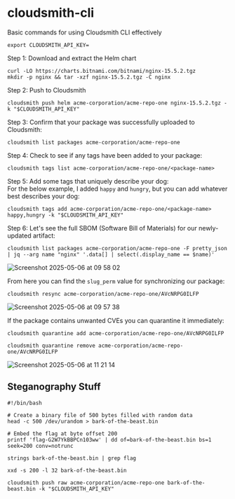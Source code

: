 # cloudsmith-cli
Basic commands for using Cloudsmith CLI effectively

```
export CLOUDSMITH_API_KEY=
```


Step 1: Download and extract the Helm chart
```
curl -LO https://charts.bitnami.com/bitnami/nginx-15.5.2.tgz
mkdir -p nginx && tar -xzf nginx-15.5.2.tgz -C nginx
```

Step 2: Push to Cloudsmith
```
cloudsmith push helm acme-corporation/acme-repo-one nginx-15.5.2.tgz -k "$CLOUDSMITH_API_KEY"
```

Step 3: Confirm that your package was successfully uploaded to Cloudsmith:
```
cloudsmith list packages acme-corporation/acme-repo-one
```

Step 4: Check to see if any tags have been added to your package:
```
cloudsmith tags list acme-corporation/acme-repo-one/<package-name>
```

Step 5: Add some tags that uniquely describe your dog: <br/>
For the below example, I added ```happy``` and ```hungry```, but you can add whatever best describes your dog:
```
cloudsmith tags add acme-corporation/acme-repo-one/<package-name> happy,hungry -k "$CLOUDSMITH_API_KEY"
```

Step 6: Let's see the full SBOM (Software Bill of Materials) for our newly-updated artifact:
```
cloudsmith list packages acme-corporation/acme-repo-one -F pretty_json | jq --arg name "nginx" '.data[] | select(.display_name == $name)'
```

![Screenshot 2025-05-06 at 09 58 02](https://github.com/user-attachments/assets/4bffa8cb-426a-40e5-9081-da101d21c86d)


From here you can find the ```slug_perm``` value for synchronizing our package:
```
cloudsmith resync acme-corporation/acme-repo-one/AVcNRPG0ILFP
```

![Screenshot 2025-05-06 at 09 57 38](https://github.com/user-attachments/assets/79977e5b-3d65-49ce-9fcf-f52cb0d41c57)

If the package contains unwanted CVEs you can quarantine it immediately:
```
cloudsmith quarantine add acme-corporation/acme-repo-one/AVcNRPG0ILFP
```
```
cloudsmith quarantine remove acme-corporation/acme-repo-one/AVcNRPG0ILFP
```

![Screenshot 2025-05-06 at 11 21 14](https://github.com/user-attachments/assets/55e5afdc-18c5-473f-a31b-d8c5114f6282)


## Steganography Stuff

```
#!/bin/bash

# Create a binary file of 500 bytes filled with random data
head -c 500 /dev/urandom > bark-of-the-beast.bin

# Embed the flag at byte offset 200
printf 'flag-G2W7YkBBPCn103ww' | dd of=bark-of-the-beast.bin bs=1 seek=200 conv=notrunc
```

```
strings bark-of-the-beast.bin | grep flag
```

```
xxd -s 200 -l 32 bark-of-the-beast.bin
```

```
cloudsmith push raw acme-corporation/acme-repo-one bark-of-the-beast.bin -k "$CLOUDSMITH_API_KEY"
```
